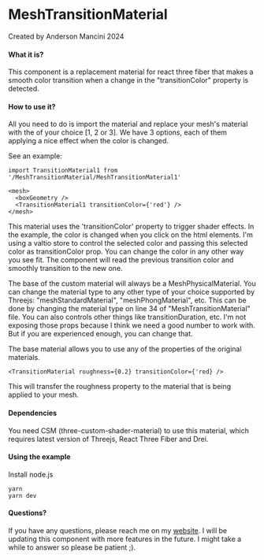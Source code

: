 # MeshTransitionMaterial

Created by Anderson Mancini 2024

#### What it is?

This component is a replacement material for react three fiber that makes a smooth color transition when a change in the "transitionColor" property is detected.

#### How to use it?

All you need to do is import the material and replace your mesh's material with the <TransitionMaterial /> of your choice [1, 2 or 3]. We have 3 options, each of them applying a nice effect when the color is changed.

See an example:

```
import TransitionMaterial1 from '/MeshTransitionMaterial/MeshTransitionMaterial1'

<mesh>
  <boxGeometry />
  <TransitionMaterial1 transitionColor={'red'} />
</mesh>
```

This material uses the 'transitionColor' property to trigger shader effects. In the example, the color is changed when you click on the html elements. I'm using a valtio store to control the selected color and passing this selected color as transitionColor prop. You can change the color in any other way you see fit. The component will read the previous transition color and smoothly transition to the new one.

The base of the custom material will always be a MeshPhysicalMaterial. You can change the material type to any other type of your choice supported by Threejs: "meshStandardMaterial", "meshPhongMaterial", etc. This can be done by changing the material type on line 34 of "MeshTransitionMaterial" file. You can also controls other things like transitionDuration, etc. I'm not exposing those props because I think we need a good number to work with. But if you are experienced enough, you can change that.

The base material allows you to use any of the properties of the original materials.

`<TransitionMaterial roughness={0.2} transitionColor={'red} />`

This will transfer the roughness property to the material that is being applied to your mesh.

#### Dependencies

You need CSM (three-custom-shader-material) to use this material, which requires latest version of Threejs, React Three Fiber and Drei.

#### Using the example

Install node.js

```
yarn
yarn dev
```

#### Questions?

If you have any questions, please reach me on my [website](https://andersonmancini.dev). I will be updating this component with more features in the future. I might take a while to answer so please be patient ;).
